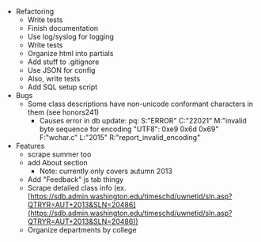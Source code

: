 - Refactoring
    - Write tests
    - Finish documentation
    - Use log/syslog for logging
    - Write tests
    - Organize html into partials
    - Add stuff to .gitignore
    - Use JSON for config
    - Also, write tests
    - Add SQL setup script
- Bugs
    - Some class descriptions have non-unicode conformant characters in them (see honors241)
        - Causes error in db update: pq: S:"ERROR" C:"22021" M:"invalid byte sequence for encoding \"UTF8\": 0xe9 0x6d 0x69" F:"wchar.c" L:"2015" R:"report_invalid_encoding"
- Features
    - scrape summer too
    - add About section
        - Note: currently only covers autumn 2013
    - Add "Feedback" js tab thingy
    - Scrape detailed class info (ex. [https://sdb.admin.washington.edu/timeschd/uwnetid/sln.asp?QTRYR=AUT+2013&SLN=20486](https://sdb.admin.washington.edu/timeschd/uwnetid/sln.asp?QTRYR=AUT+2013&SLN=20486))
    - Organize departments by college